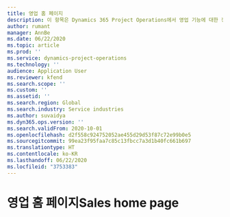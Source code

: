 ```yaml
---
title: 영업 홈 페이지
description: 이 항목은 Dynamics 365 Project Operations에서 영업 기능에 대한 정보를 제공합니다.
author: rumant
manager: AnnBe
ms.date: 06/22/2020
ms.topic: article
ms.prod: ''
ms.service: dynamics-project-operations
ms.technology: ''
audience: Application User
ms.reviewer: kfend
ms.search.scope: ''
ms.custom: ''
ms.assetid: ''
ms.search.region: Global
ms.search.industry: Service industries
ms.author: suvaidya
ms.dyn365.ops.version: ''
ms.search.validFrom: 2020-10-01
ms.openlocfilehash: d2f558c924752052ae455d29d53f87c72e99b0e5
ms.sourcegitcommit: 99ea23f95faa7c85c13fbcc7a3d1b40fc661b697
ms.translationtype: HT
ms.contentlocale: ko-KR
ms.lasthandoff: 06/22/2020
ms.locfileid: "3753383"
---
```

# <a name="sales-home-page"></a><span data-ttu-id="d737c-103">영업 홈 페이지</span><span class="sxs-lookup"><span data-stu-id="d737c-103">Sales home page</span></span>
